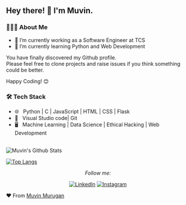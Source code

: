 

<h2> Hey there! 👋 I'm Muvin. </h2>



<h3> 👨🏻‍💻 About Me </h3>

  - 🔭 I’m currently working as a Software Engineer at TCS
  - 🌱 I’m currently learning Python and Web Development


You have finally discovered my Github profile. <br>
Please feel free to clone projects and raise issues if you think something could be better.

Happy Coding! 😊

<h3>🛠 Tech Stack</h3>
 
- 🌐 &nbsp; Python | C | JavaScript | HTML | CSS | Flask
- 🔧 &nbsp; Visual Studio code| Git
- 🖥 &nbsp; Machine Learning | Data Science | Ethical Hacking | Web Development


<br>

<img align="center" src="https://github-readme-stats.vercel.app/api?username=Muvinm&include_all_commits=true&count_private=true&show_icons=true&line_height=20&title_color=7A7ADB&icon_color=2234AE&text_color=D3D3D3&bg_color=0,000000,130F40" alt="Muvin's Github Stats">

[![Top Langs](https://github-readme-stats.vercel.app/api/top-langs/?username=Muvinm&layout=compact&text_color=daf7dc&bg_color=151515)](https://github.com/anuraghazra/github-readme-stats)

<div align="center">



<i>Follow me:</i><br>

<a href="https://www.linkedin.com/in/muvin-m-89a575137/" target="_blank"><img src="https://img.shields.io/badge/LinkedIn-%230077B5.svg?&style=flat-square&logo=linkedin&logoColor=white" alt="LinkedIn"></a>
<a href="https://twitter.com/muvin_murugan?s=09" target="_blank"><img src="https://img.shields.io/twitter/url?style=social&url=https%3A%2F%2Ftwitter.com%2Fmuvin_murugan%3Fs%3D09" alt="Instagram"></a>


</div>

:heart: From [Muvin Murugan](https://github.com/Muvinm)

<!--
**Muvinm/muvinmurugan** is a ✨ _special_ ✨ repository because its `README.md` (this file) appears on your GitHub profile.

Here are some ideas to get you started:

- 🔭 I’m currently working on ...
- 🌱 I’m currently learning ...
- 👯 I’m looking to collaborate on ...
- 🤔 I’m looking for help with ...
- 💬 Ask me about ...
- 📫 How to reach me: ...
- 😄 Pronouns: ...
- ⚡ Fun fact: ...
-->
